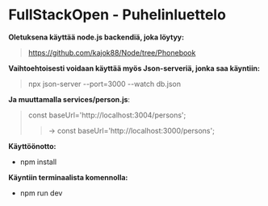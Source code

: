 # FullStackOpen - Puhelinluettelo

**Oletuksena käyttää node.js backendiä, joka löytyy:** 

> https://github.com/kajok88/Node/tree/Phonebook


**Vaihtoehtoisesti voidaan käyttää myös Json-serveriä, jonka saa käyntiin:**

> npx json-server --port=3000 --watch db.json

**Ja muuttamalla services/person.js**:

> const baseUrl='http://localhost:3004/persons';
>
>> -> const baseUrl='http://localhost:3000/persons';
>>

**Käyttöönotto:**

* npm install 

**Käyntiin terminaalista komennolla:**

- npm run dev

